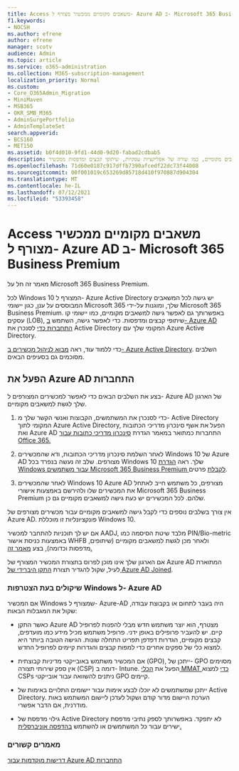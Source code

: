 ```yaml
---
title: Access משאבים מקומיים ממכשיר מצורף ל- Azure AD ב- Microsoft 365 Business
f1.keywords:
- NOCSH
ms.author: efrene
author: efrene
manager: scotv
audience: Admin
ms.topic: article
ms.service: o365-administration
ms.collection: M365-subscription-management
localization_priority: Normal
ms.custom:
- Core_O365Admin_Migration
- MiniMaven
- MSB365
- OKR_SMB_M365
- AdminSurgePortfolio
- AdminTemplateSet
search.appverid:
- BCS160
- MET150
ms.assetid: b0f4d010-9fd1-44d0-9d20-fabad2cdbab5
description: למד כיצד לקבל גישה למשאבים מקומיים, כמו שורה של אפליקציות עסקיות, שיתופי קבצים ומדפסות ממכשיר Azure Active Directory המצורף Windows 10 שלך.
ms.openlocfilehash: 71d60e0187c917dffb7390afcedf22dc73f44008
ms.sourcegitcommit: 00f001019c653269d85718d410f970887d904304
ms.translationtype: MT
ms.contentlocale: he-IL
ms.lasthandoff: 07/12/2021
ms.locfileid: "53393458"
---
```

# <a name="access-on-premises-resources-from-an-azure-ad-joined-device-in-microsoft-365-business-premium"></a>Access משאבים מקומיים ממכשיר מצורף ל- Azure AD ב- Microsoft 365 Business Premium

מאמר זה חל על Microsoft 365 Business Premium.

לכל Windows 10 המצורף ל- Azure Active Directory יש גישה לכל המשאבים המבוססים על ענן, כגון יישומי Microsoft 365 שלך, ומוגנות על-ידי Microsoft 365 Business Premium. באפשרותך גם לאפשר גישה למשאבים מקומיים, כמו יישומי קו עסקים (LOB), שיתופי קבצים ומדפסות. כדי לאפשר גישה, השתמש [ב- Azure AD התחברות כדי](/azure/active-directory/connect/active-directory-aadconnect) לסנכרן את Active Directory המקומי שלך עם Azure Active Directory.

כדי ללמוד עוד, ראה [מבוא לניהול מכשירים ב- Azure Active Directory](/azure/active-directory/device-management-introduction).
השלבים מסוכמים גם בסעיפים הבאים.

## <a name="run-azure-ad-connect"></a>הפעל את Azure AD התחברות

בצע את השלבים הבאים כדי לאפשר למכשירים המצורפים ל- Azure AD של הארגון שלך לגשת למשאבים מקומיים.

1. כדי לסנכרן את המשתמשים, הקבוצות ואנשי הקשר שלך מ- Active Directory המקומי לתוך Azure Active Directory, הפעל את אשף סינכרון מדריכי הכתובות ואת Azure AD התחברות כמתואר במאמר הגדרת [סינכרון מדריכי כתובות עבור Office 365.](../enterprise/set-up-directory-synchronization.md)

2. לאחר השלמת סינכרון מדריכי הכתובות, ודא שהמכשירים Windows 10 של Azure AD מצורפים. שלב זה נעשה בנפרד בכל Windows 10 שלך. ראה [הגדרת Windows עבור משתמשים Microsoft 365 Business Premium לקבלת](set-up-windows-devices.md) פרטים.

3. לאחר שהמכשירים Windows 10 Azure AD מצורפים, כל משתמש חייב לאתחל את המכשירים שלו ולהירשם באמצעות אישורי Microsoft 365 Business Premium שלהם. לכל המכשירים יש כעת גישה למשאבים מקומיים גם כן.

אין צורך בשלבים נוספים כדי לקבל גישה למשאבים מקומיים עבור מכשירים מצורפים של Azure AD. פונקציונליות זו מוכללת Windows 10.

אם יש לך תוכניות להתחבר למכשיר AADJ, מלבד שיטת הסיסמה כמו PIN/Bio-metric באמצעות כניסת אישור WHFB ולאחר מכן לגשת למשאבים מקומיים (שיתופים, מדפסות וכדומה), בצע [מאמר זה.](/windows/security/identity-protection/hello-for-business/hello-hybrid-aadj-sso-base)

אם הארגון שלך אינו מוכן לפרוס בתצורת המכשיר המצורף של Azure AD המתוארת לעיל, שקול להגדיר תצורת [התקן היברידי של Azure AD Joined](manage-windows-devices.md).

### <a name="considerations-when-you-join-windows-devices-to-azure-ad"></a>שיקולים בעת הצטרפות Windows ל- Azure AD

אם המכשיר Windows שמצורף ל- Azure-AD היה בעבר לתחום או בקבוצת עבודה, שקול את המגבלות הבאות:

- כאשר התקן Azure AD מצטרף, הוא יוצר משתמש חדש מבלי להפנות לפרופיל קיים. יש להעביר פרופילים באופן ידני. פרופיל משתמש מכיל מידע כמו מועדפים, קבצים מקומיים, הגדרות דפדפן תפריט התחלה שונות. הגישה הטובה ביותר היא למצוא כלי של ספקים אחרים כדי למפות קבצים והגדרות קיימים לפרופיל החדש.

- אם המכשיר משתמש באובייקטי מדיניות קבוצתית (GPO), ייתכן של- [](/windows/configuration/provisioning-packages/how-it-pros-can-use-configuration-service-providers) GPO מסוימים אין ספק שירותי תצורה (CSP) דומה ב- Intune. הפעל את [הכלי MMAT כדי](https://www.microsoft.com/download/details.aspx?id=45520) למצוא CSPs ניתנים להשוואה עבור אובייקטי GPO קיימים.

- ייתכן שמשתמשים לא יוכלו לבצע אימות עבור יישומים התלויים באימות של Active Directory. הערכת היישום מדור קודם ושקול לעדכן ליישום המשתמש באות מודרנית, אם הדבר אפשרי.

- גילוי מדפסת של Active Directory לא יתפקד. באפשרותך לספק נתיבי מדפסת ישירים עבור כל המשתמשים או להשתמש [בהדפסה אוניברסלית.](/universal-print/)

### <a name="related-articles"></a>מאמרים קשורים

[דרישות מוקדמות עבור Azure AD התחברות](/azure/active-directory/hybrid/how-to-connect-install-prerequisites)
